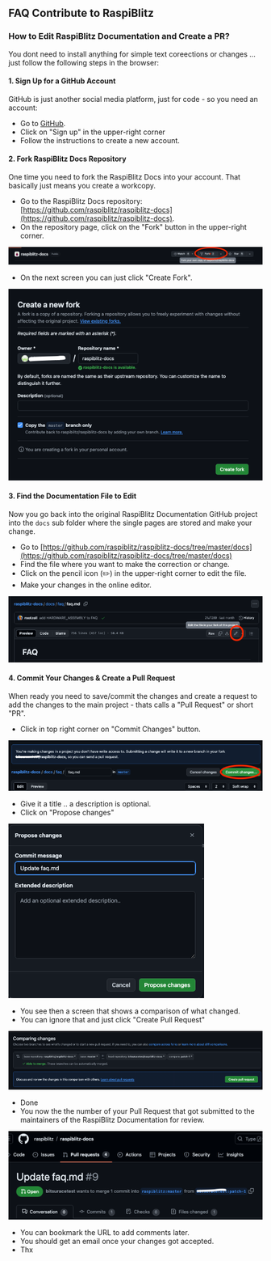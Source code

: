 ## FAQ Contribute to RaspiBlitz

### How to Edit RaspiBlitz Documentation and Create a PR?

You dont need to install anything for simple text coreections or changes ... just follow the following steps in the browser: 

#### 1. Sign Up for a GitHub Account

GitHub is just another social media platform, just for code - so you need an account:

- Go to [GitHub](https://github.com).
- Click on "Sign up" in the upper-right corner 
- Follow the instructions to create a new account.

#### 2. Fork RaspiBlitz Docs Repository

One time you need to fork the RaspiBlitz Docs into your account. That basically just means you create a workcopy.

- Go to the RaspiBlitz Docs repository: [https://github.com/raspiblitz/raspiblitz-docs](https://github.com/raspiblitz/raspiblitz-docs).
- On the repository page, click on the "Fork" button in the upper-right corner.

![fork repo](/static/img/contribute_docs/forkrepo.png)

- On the next screen you can just click "Create Fork".

![create fork](/static/img/contribute_docs/forkrepo2.png)

#### 3. Find the Documentation File to Edit

Now you go back into the original RaspiBlitz Documentation GitHub project into the `docs` sub folder where the single pages are stored and make your change. 

- Go to [https://github.com/raspiblitz/raspiblitz-docs/tree/master/docs](https://github.com/raspiblitz/raspiblitz-docs/tree/master/docs)
- Find the file where you want to make the correction or change. 
- Click on the pencil icon (✏️) in the upper-right corner to edit the file.
- Make your changes in the online editor.

![edit page](/static/img/contribute_docs/editpage.png)

#### 4. Commit Your Changes & Create a Pull Request

When ready you need to save/commit the changes and create a request to add the changes to the main project - thats calls a "Pull Request" or short "PR".  


- Click in top right corner on "Commit Changes" button.

![commit changes](/static/img/contribute_docs/commitchange.png)

- Give it a title .. a description is optional.
- Click on "Propose changes"

![commit changes](/static/img/contribute_docs/proposechange.png)

- You see then a screen that shows a comparison of what changed.
- You can ignore that and just click "Create Pull Request"

![create pull request](/static/img/contribute_docs/createpr.png)

- Done
- You now the the number of your Pull Request that got submitted to the maintainers of the RaspiBlitz Documentation for review.

![your PR](/static/img/contribute_docs/yourpr.png)

- You can bookmark the URL to add comments later.
- You should get an email once your changes got accepted.
- Thx
